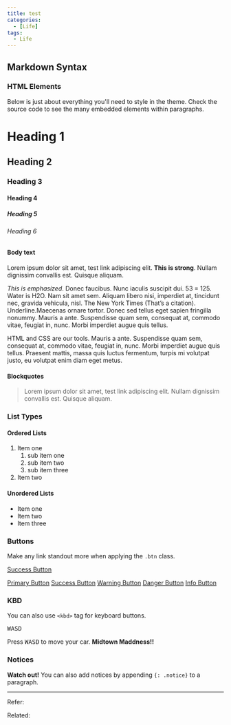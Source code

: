 ```yaml
---
title: test
categories:
  - [Life]
tags:
  - Life
---
```


## Markdown Syntax

### HTML Elements

Below is just about everything you'll need to style in the theme. Check the source code to see the many embedded elements within paragraphs.

# Heading 1

## Heading 2

### Heading 3

#### Heading 4

##### Heading 5

###### Heading 6

#### Body text

Lorem ipsum dolor sit amet, test link adipiscing elit. **This is strong**. Nullam dignissim convallis est. Quisque aliquam.


*This is emphasized*. Donec faucibus. Nunc iaculis suscipit dui. 53 = 125. Water is H2O. Nam sit amet sem. Aliquam libero nisi, imperdiet at, tincidunt nec, gravida vehicula, nisl. The New York Times (That’s a citation). Underline.Maecenas ornare tortor. Donec sed tellus eget sapien fringilla nonummy. Mauris a ante. Suspendisse quam sem, consequat at, commodo vitae, feugiat in, nunc. Morbi imperdiet augue quis tellus.

HTML and CSS are our tools. Mauris a ante. Suspendisse quam sem, consequat at, commodo vitae, feugiat in, nunc. Morbi imperdiet augue quis tellus. Praesent mattis, massa quis luctus fermentum, turpis mi volutpat justo, eu volutpat enim diam eget metus.

#### Blockquotes

> Lorem ipsum dolor sit amet, test link adipiscing elit. Nullam dignissim convallis est. Quisque aliquam.

### List Types

#### Ordered Lists

1. Item one
   1. sub item one
   2. sub item two
   3. sub item three
2. Item two

#### Unordered Lists

* Item one
* Item two
* Item three

### Buttons

Make any link standout more when applying the `.btn` class.

<a href="#" class="btn btn-success">Success Button</a>

<a href="#" class="btn">Primary Button</a>
<a href="#" class="btn btn-success">Success Button</a>
<a href="#" class="btn btn-warning">Warning Button</a>
<a href="#" class="btn btn-danger">Danger Button</a>
<a href="#" class="btn btn-info">Info Button</a>

### KBD

You can also use `<kbd>` tag for keyboard buttons.

<kbd>W</kbd><kbd>A</kbd><kbd>S</kbd><kbd>D</kbd>


Press <kbd>W</kbd><kbd>A</kbd><kbd>S</kbd><kbd>D</kbd> to move your car. **Midtown Maddness!!**

### Notices

**Watch out!** You can also add notices by appending `{: .notice}` to a paragraph.

----

Refer:

Related: